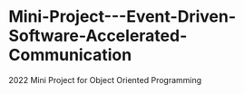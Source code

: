 # Mini-Project---Event-Driven-Software-Accelerated-Communication
2022 Mini Project for Object Oriented Programming
